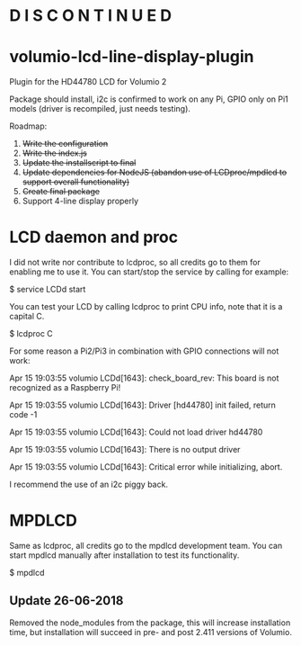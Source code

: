 # D I S C O N T I N U E D

# volumio-lcd-line-display-plugin
Plugin for the HD44780 LCD for Volumio 2

Package should install, i2c is confirmed to work on any Pi, GPIO only on Pi1 models (driver is recompiled, just needs testing).

Roadmap:

1. ~~Write the configuration~~
2. ~~Write the index.js~~
3. ~~Update the installscript to final~~
4. ~~Update dependencies for NodeJS (abandon use of LCDproc/mpdlcd to support overall functionality)~~
5. ~~Create final package~~
6. Support 4-line display properly

# LCD daemon and proc

I did not write nor contribute to lcdproc, so all credits go to them for enabling me to use it.
You can start/stop the service by calling for example:

$ service LCDd start

You can test your LCD by calling lcdproc to print CPU info, note that it is a capital C.

$ lcdproc C

For some reason a Pi2/Pi3 in combination with GPIO connections will not work:

Apr 15 19:03:55 volumio LCDd[1643]: check_board_rev: This board is not recognized as a Raspberry Pi!

Apr 15 19:03:55 volumio LCDd[1643]: Driver [hd44780] init failed, return code -1

Apr 15 19:03:55 volumio LCDd[1643]: Could not load driver hd44780

Apr 15 19:03:55 volumio LCDd[1643]: There is no output driver

Apr 15 19:03:55 volumio LCDd[1643]: Critical error while initializing, abort.

I recommend the use of an i2c piggy back.

# MPDLCD

Same as lcdproc, all credits go to the mpdlcd development team. You can start mpdlcd manually after installation to test its functionality.

$ mpdlcd

## Update 26-06-2018

Removed the node_modules from the package, this will increase installation time, but installation will succeed in pre- and post 2.411 versions of Volumio.
